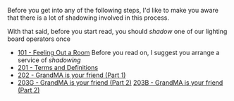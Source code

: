 <!-- TITLE: Training -->
<!-- SUBTITLE: Follow all these steps and you can take the wheel! -->

Before you get into any of the following steps, I'd like to make you aware that there is a lot of shadowing involved in this process.

With that said, before you start read, you should *shadow* one of our lighting board operators once
* [101 - Feeling Out a Room](/lights/training-pages/101)
Before you read on, I suggest you arrange a service of _shadowing_
* [201 - Terms and Definitions](/lights/training-pages/201)
* [202 - GrandMA is your friend (Part 1)](/lights/training-pages/202)
* [203G - GrandMA is your friend (Part 2)](/lights/training-pages/203g)     [203B - GrandMA is your friend (Part 2)](/lights/training-pages/203b)